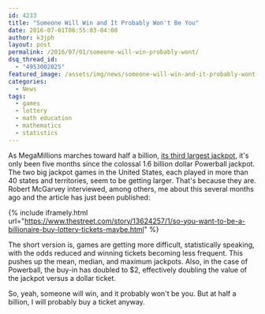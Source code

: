 ```yaml
---
id: 4233
title: "Someone Will Win and It Probably Won't Be You"
date: 2016-07-01T06:55:03-04:00
author: k3jph
layout: post
permalink: /2016/07/01/someone-will-win-probably-wont/
dsq_thread_id:
  - "4953002025"
featured_image: /assets/img/news/someone-will-win-and-it-probably-wont-be-you.webp
categories:
  - News
tags:
  - games
  - lottery
  - math education
  - mathematics
  - statistics
---
```

As MegaMillions marches toward half a billion, [its third largest
jackpot](http://money.cnn.com/2016/06/29/news/mega-millions-jackpot-third-largest/),
it's only been five months since the colossal 1.6 billion dollar
Powerball jackpot.  The two big jackpot games in the United States,
each played in more than 40 states and territories, seem to be
getting larger.  That's because they are.  Robert McGarvey interviewed,
among others, me about this several months ago and the article has
just been published:

{% include iframely.html url="https://www.thestreet.com/story/13624257/1/so-you-want-to-be-a-billionaire-buy-lottery-tickets-maybe.html" %}

The short version is, games are getting more difficult, statistically
speaking, with the odds reduced and winning tickets becoming less
frequent.  This pushes up the mean, median, and maximum jackpots.
Also, in the case of Powerball, the buy-in has doubled to $2,
effectively doubling the value of the jackpot versus a dollar ticket.

So, yeah, someone will win, and it probably won't be you.  But at
half a billion, I will probably buy a ticket anyway.
